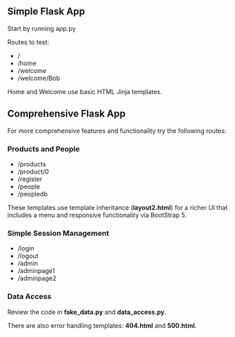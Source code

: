 ## Simple Flask App ##
Start by running app.py

Routes to test:
- /
- /home
- /welcome
- /welcome/Bob

Home and Welcome use basic HTML Jinja templates.

## Comprehensive Flask App ##
For more comprehensive features and functionality try the following routes:
### Products and People ###

- /products
- /product/0
- /register
- /people
- /peopledb

These templates use template inheritance (**layout2.html**) for a richer UI that includes a menu and responsive functionality via BootStrap 5.

### Simple Session Management ###

- /login
- /logout
- /admin
- /adminpage1
- /adminpage2


### Data Access ###

Review the code in **fake_data.py** and **data_access.py**.

There are also error handling templates: **404.html** and **500.html**.




